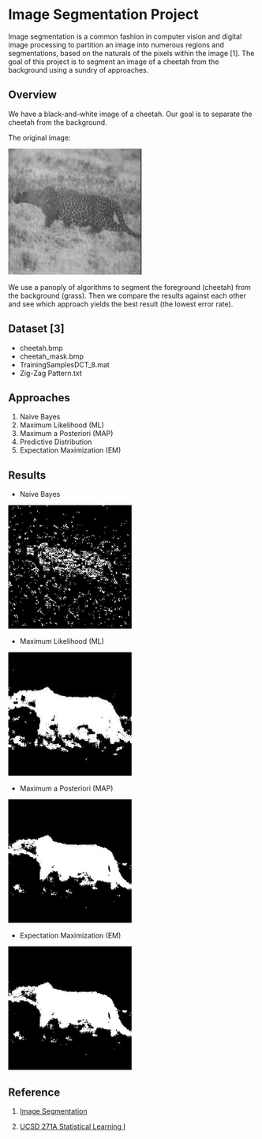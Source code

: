 # Image Segmentation Project

Image segmentation is a common fashion in computer vision and digital image processing to partition an image into numerous regions and
segmentations, based on the naturals of the pixels within the image [1]. The goal of this project is to segment an image of a cheetah from the background using a sundry of approaches.

## Overview

We have a black-and-white image of a cheetah. Our goal is to separate the cheetah from the background.

The original image:

![cheetah](https://github.com/neilchen1998/image-segmentation-project/blob/main/dataset/cheetah.bmp?raw=true)

We use a panoply of algorithms to segment the foreground (cheetah) from the background (grass). Then we compare the results against each other and see which approach yields the best result (the lowest error rate).


## Dataset [3]
* cheetah.bmp
* cheetah_mask.bmp
* TrainingSamplesDCT_8.mat
* Zig-Zag Pattern.txt

## Approaches

1. Naive Bayes
2. Maximum Likelihood (ML)
3. Maximum a Posteriori (MAP)
4. Predictive Distribution
5. Expectation Maximization (EM)

## Results

* Naive Bayes

<picture>
  <img src="https://github.com/neilchen1998/image-segmentation-project/blob/main/results/naive-bayes-result.jpg" width="250" height="250">
</picture>

* Maximum Likelihood (ML)

<picture>
  <img src="https://github.com/neilchen1998/image-segmentation-project/blob/main/results/maximum-likelihood-64-features-result.jpg" width="250" height="250">
</picture>

* Maximum a Posteriori (MAP)

<picture>
  <img src="https://github.com/neilchen1998/image-segmentation-project/blob/main/results/estimation-maximization-result.jpg" width="250" height="250">
</picture>

* Expectation Maximization (EM)

<picture>
  <img src="https://github.com/neilchen1998/image-segmentation-project/blob/main/results/estimation-maximization-result.jpg" width="250" height="250">
</picture>

## Reference
1. [Image Segmentation](https://www.mathworks.com/discovery/image-segmentation.html)

2. [UCSD 271A Statistical Learning I](http://www.svcl.ucsd.edu/courses/ece271A/ece271A.htm)
